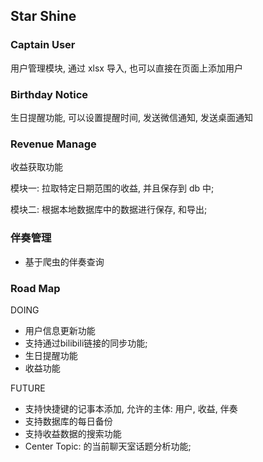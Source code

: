 

##  Star Shine 

### Captain User
用户管理模块, 通过 xlsx 导入, 也可以直接在页面上添加用户

### Birthday Notice
 生日提醒功能, 可以设置提醒时间, 发送微信通知, 发送桌面通知

### Revenue Manage
收益获取功能

模块一: 拉取特定日期范围的收益, 并且保存到 db 中;

模块二: 根据本地数据库中的数据进行保存, 和导出;

### 伴奏管理
- 基于爬虫的伴奏查询


### Road Map
DOING
- 用户信息更新功能
- 支持通过bilibili链接的同步功能;
- 生日提醒功能
- 收益功能

FUTURE
- 支持快捷键的记事本添加, 允许的主体: 用户, 收益, 伴奏
- 支持数据库的每日备份 
- 支持收益数据的搜索功能
- Center Topic: 的当前聊天室话题分析功能; 




